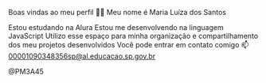 Boas vindas ao meu perfil 💙💙
Meu nome é Maria Luíza dos Santos 

Estou estudando na Alura
Estou me desenvolvendo na linguagem JavaScript
Utilizo esse espaço para minha organização e compartilhamento dos meu projetos desenvolvidos
Você pode entrar em contato comigo 📫
00001090348356sp@al.educacao.sp.gov.br

@PM3A45

